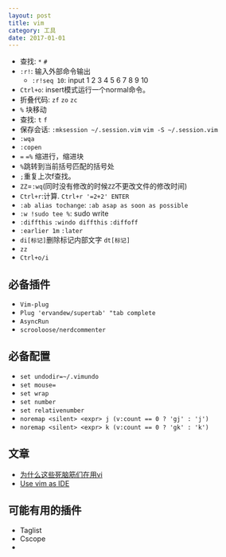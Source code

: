 ```yaml
---
layout: post
title: vim
category: 工具
date: 2017-01-01
---
```


* 查找: `*` `#`
* `:r!`: 输入外部命令输出
    * `:r!seq 10`: input 1 2 3 4 5 6 7 8 9 10
* `Ctrl+o`: insert模式运行一个normal命令。
* 折叠代码: `zf` `zo` `zc`
* `%` 块移动
* 查找: `t` `f`
* 保存会话: `:mksession ~/.session.vim` `vim -S ~/.session.vim`
* `:wqa`
* `:copen`
* `=` `=%` 缩进行，缩进块
* `%`跳转到当前括号匹配的括号处
* `;`重复上次f查找。
* `ZZ`=`:wq`(同时没有修改的时候`ZZ`不更改文件的修改时间)
* `Ctrl+r`:计算. `Ctrl+r '=2+2' ENTER`
* `:ab alias tochange`: `:ab asap as soon as possible`
* `:w !sudo tee %`: sudo write
* `:diffthis` `:windo diffthis` `:diffoff`
* `:earlier 1m` `:later`
* `di[标记]`删除标记内部文字 `dt[标记]`
* `zz`
* `Ctrl+o/i`


## 必备插件
* `Vim-plug`
* `Plug 'ervandew/supertab' "tab complete`
* `AsyncRun`
* `scrooloose/nerdcommenter`

## 必备配置
* `set undodir=~/.vimundo`
* `set mouse=`
* `set wrap`
* `set number`
* `set relativenumber`
* `noremap <silent> <expr> j (v:count == 0 ? 'gj' : 'j')`
* `noremap <silent> <expr> k (v:count == 0 ? 'gk' : 'k')`

## 文章
* [为什么这些死脑筋们在用vi](https://www.oschina.net/news/25882/why-they-are-using-vi)
* [Use vim as IDE](https://github.com/yangyangwithgnu/use_vim_as_ide)

## 可能有用的插件
* Taglist
* Cscope
* 
